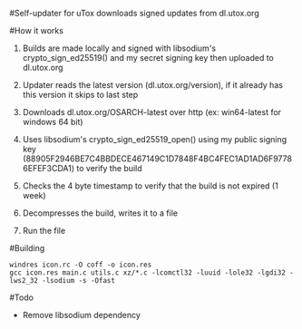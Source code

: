#Self-updater for uTox
downloads signed updates from dl.utox.org

#How it works

1. Builds are made locally and signed with libsodium's crypto_sign_ed25519() and my secret signing key then uploaded to dl.utox.org

2. Updater reads the latest version (dl.utox.org/version), if it already has this version it skips to last step

3. Downloads dl.utox.org/OSARCH-latest over http (ex: win64-latest  for windows 64 bit)

4. Uses libsodium's crypto_sign_ed25519_open() using my public signing key (88905F2946BE7C4BBDECE467149C1D7848F4BC4FEC1AD1AD6F97786EFEF3CDA1) to verify the build

5. Checks the 4 byte timestamp to verify that the build is not expired (1 week)

6. Decompresses the build, writes it to a file

7. Run the file

#Building

    windres icon.rc -O coff -o icon.res
    gcc icon.res main.c utils.c xz/*.c -lcomctl32 -luuid -lole32 -lgdi32 -lws2_32 -lsodium -s -Ofast

#Todo

* Remove libsodium dependency